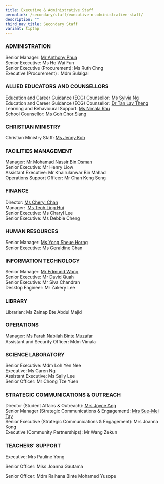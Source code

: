```yaml
---
title: Executive & Administrative Staff
permalink: /secondary/staff/executive-n-administrative-staff/
description: ""
third_nav_title: Secondary Staff
variant: tiptap
---
```

<h3><strong>ADMINISTRATION</strong></h3>
<p>Senior Manager: <a href="mailto:Anthony_Phua@schools.gov.sg" rel="noopener noreferrer nofollow" target="_blank">Mr Anthony Phua</a> 
<br>Senior Executive: Ms Ho Wai Fun
<br>Senior&nbsp;Executive (Procurement): Ms Ruth Chng
<br>Executive (Procurement) : Mdm Sulaigal</p>
<h3><strong>ALLIED EDUCATORS AND COUNSELLORS</strong></h3>
<p>Education and Career Guidance (ECG) Counsellor:&nbsp;<a href="mailto:sylvia_ng_pik_san@schools.gov.sg" rel="noopener noreferrer nofollow" target="_blank">Ms Sylvia Ng</a> 
<br>Education and Career Guidance (ECG) Counsellor:&nbsp;<a href="mailto:tan_lay_theng@schools.gov.sg" rel="noopener noreferrer nofollow" target="_blank">Dr Tan Lay Theng</a> 
<br>Learning and Behavioural Support:&nbsp;<a href="mailto:Nimala_Mokhna_Rau@schools.gov.sg" rel="noopener noreferrer nofollow" target="_blank">Ms Nimala Rau</a> 
<br>School Counsellor:&nbsp;<a href="mailto:goh_chor_siang@schools.gov.sg" rel="noopener noreferrer nofollow" target="_blank">Ms Goh Chor Siang</a>
</p>
<h3><strong>CHRISTIAN MINISTRY</strong></h3>
<p>Christian Ministry Staff:&nbsp;<a href="mailto:jenny_koh@mgs.sch.edu.sg" rel="noopener noreferrer nofollow" target="_blank">Ms Jenny Koh</a>
</p>
<h3><strong>FACILITIES MANAGEMENT</strong></h3>
<p>Manager: <a href="mailto:mohd_nassir_osman@schools.gov.sg" rel="noopener noreferrer nofollow" target="_blank">Mr Mohamad Nassir Bin Osman</a> 
<br>Senior Executive: Mr Henry Liow
<br>Assistant Executive: Mr Khairulanwar Bin Mahad
<br>Operations Support Officer: Mr Chan Keng Seng</p>
<h3><strong>FINANCE</strong></h3>
<p>Director:&nbsp;<a href="mailto:cheryl_chan_hp@schools.gov.sg" rel="noopener noreferrer nofollow" target="_blank">Ms Cheryl Chan</a> 
<br>Manager:&nbsp;&nbsp;<a href="mailto:teoh_ling_hui@schools.gov.sg" rel="noopener noreferrer nofollow" target="_blank">Ms Teoh Ling Hui</a> 
<br>Senior Executive: Ms Charyl Lee
<br>Senior Executive: Ms Debbie Cheng</p>
<h3><strong>HUMAN RESOURCES</strong></h3>
<p>Senior Manager: <a href="mailto:yong_sheue_horng@schools.gov.sg" rel="noopener noreferrer nofollow" target="_blank">Ms Yong Sheue Horng</a> 
<br>Senior Executive: Ms Geraldine Chan</p>
<h3><strong>INFORMATION TECHNOLOGY</strong></h3>
<p>Senior Manager: <a href="mailto:edmund_wong@schools.gov.sg" rel="noopener noreferrer nofollow" target="_blank">Mr Edmund Wong</a> 
<br>Senior Executive: Mr David Quah
<br>Senior&nbsp;Executive: Mr Siva Chandran
<br>Desktop Engineer:&nbsp;Mr Zakery Lee</p>
<h3><strong>LIBRARY</strong></h3>
<p>Librarian: Ms Zainap Bte Abdul Majid</p>
<h3><strong>OPERATIONS</strong></h3>
<p>Manager: <a href="mailto:Farah_Nabilah@schools.gov.sg" rel="noopener noreferrer nofollow" target="_blank">Ms Farah Nabilah Binte Muzafar</a> 
<br>Assistant and Security Officer: Mdm Vimala</p>
<h3><strong>SCIENCE LABORATORY</strong></h3>
<p>Senior Executive: Mdm Loh Yen Nee
<br>Executive: Ms Caren Ng
<br>Assistant Executive:&nbsp;Ms Sally Lee
<br>Senior Officer: Mr Chong Tze Yuen</p>
<h3><strong>STRATEGIC COMMUNICATIONS &amp; OUTREACH</strong></h3>
<p>Director (Student Affairs &amp; Outreach):&nbsp;<a href="mailto:joyce_ang_a@schools.gov.sg" rel="noopener noreferrer nofollow" target="_blank">Mrs Joyce Ang</a> 
<br>Senior Manager (Strategic Communications &amp; Engagement):&nbsp;<a href="mailto:tay_sue-mei@schools.gov.sg" rel="noopener noreferrer nofollow" target="_blank">Mrs Sue-Mei Tay</a> 
<br>Senior Executive (Strategic Communications &amp; Engagement): Mrs Joanna
Kong
<br>Executive (Community Partnerships): Mr Wang Zekun</p>
<h3><strong>TEACHERS' SUPPORT</strong></h3>
<p>Executive: Mrs Pauline Yong</p>
<p>Senior Officer: Miss Joanna Gautama</p>
<p>Senior Officer: Mdm Raihana Binte Mohamed Yusope</p>
<p></p>
<p></p>